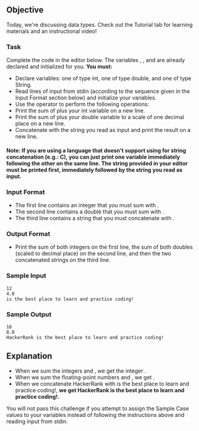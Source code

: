 ## Objective
Today, we're discussing data types. Check out the Tutorial tab for learning materials and an instructional video!

### Task
Complete the code in the editor below. The variables , , and  are already declared and initialized for you.
**You must:**

- Declare  variables: one of type int, one of type double, and one of type String.
- Read  lines of input from stdin (according to the sequence given in the Input Format section below) and initialize your  variables.
- Use the  operator to perform the following operations:
- Print the sum of  plus your int variable on a new line.
- Print the sum of  plus your double variable to a scale of one decimal place on a new line.
- Concatenate  with the string you read as input and print the result on a new line.
#### Note: If you are using a language that doesn't support using  for string concatenation (e.g.: C), you can just print one variable immediately following the other on the same line. The string provided in your editor must be printed first, immediately followed by the string you read as input.

### Input Format

- The first line contains an integer that you must sum with .
- The second line contains a double that you must sum with .
- The third line contains a string that you must concatenate with .

### Output Format

- Print the sum of both integers on the first line, the sum of both doubles (scaled to  decimal place) on the second line, and then the two concatenated strings on the third line.

### Sample Input

```
12
4.0
is the best place to learn and practice coding!
```
### Sample Output

```
16
8.0
HackerRank is the best place to learn and practice coding!
```

## Explanation

- When we sum the integers  and , we get the integer .
- When we sum the floating-point numbers  and , we get .
- When we concatenate HackerRank with is the best place to learn and practice coding!, **we get HackerRank is the best place to learn and practice coding!.**

You will not pass this challenge if you attempt to assign the Sample Case values to your variables instead of following the instructions above and reading input from stdin.
